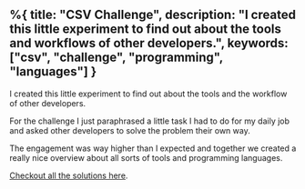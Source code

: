 %{
  title: "CSV Challenge",
  description: "I created this little experiment to find out about the tools and workflows of other developers.",
  keywords: ["csv", "challenge", "programming", "languages"]
}
---

I created this little experiment to find out about the tools and the workflow of other developers.

For the challenge I just paraphrased a little task I had to do for my daily job and asked other developers to solve the problem their own way.

The engagement was way higher than I expected and together we created a really nice overview about all sorts of tools and programming languages.

[Checkout all the solutions here](https://gist.github.com/jorinvo/2e43ffa981a97bc17259).

